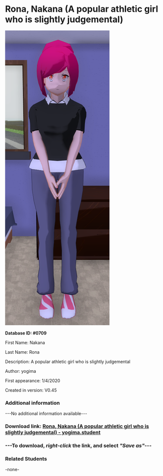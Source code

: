 # Rona, Nakana (A popular athletic girl who is slightly judgemental)

<img src="../../Files/Images/Rona, Nakana (A popular athletic girl who is slightly judgemental).png" title="Rona, Nakana (A popular athletic girl who is slightly judgemental) - yogima">

**Database ID: #0709**

First Name: Nakana

Last Name: Rona

Description: A popular athletic girl who is slightly judgemental

Author: yogima

First appearance: 1/4/2020

Created in version: V0.45

### Additional information

---No additional information available---

### Download link: <a href="https://raw.githubusercontent.com/Arbiter1223/Daigaku-Gurashi-Custom-Students/master/Files/Student%20Files/Rona%2C%20Nakana%20(A%20popular%20athletic%20girl%20who%20is%20slightly%20judgemental)%20-%20yogima.student">Rona, Nakana (A popular athletic girl who is slightly judgemental) - yogima.student</a>

### ---**To download, _right-click_ the link, and select _"Save as"_**---

### Related Students

-none-
